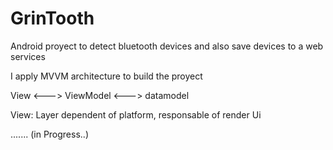 # GrinTooth

Android proyect to detect bluetooth devices and also save devices to a web services 

I apply MVVM architecture to build the proyect

View <---> ViewModel <---> datamodel 

View: 
  Layer dependent of platform, responsable of render Ui
  
....... (in Progress..)
